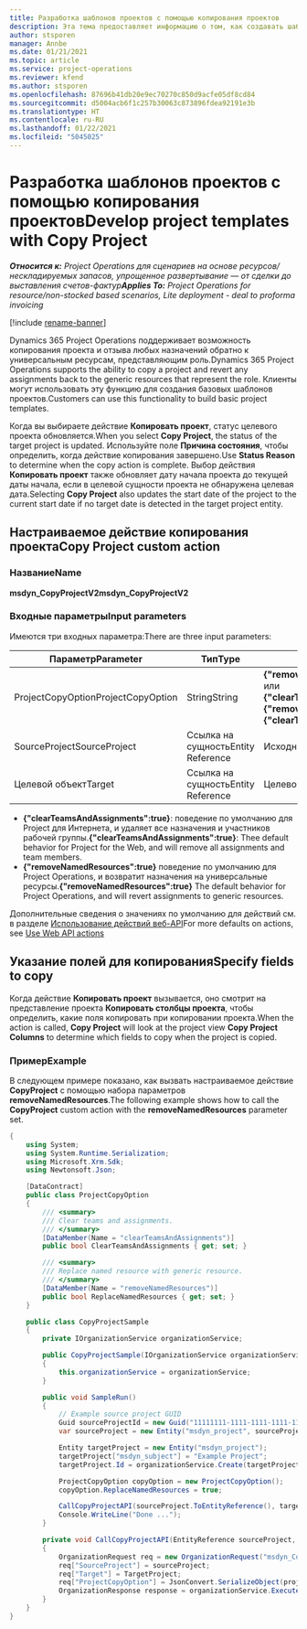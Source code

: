 ```yaml
---
title: Разработка шаблонов проектов с помощью копирования проектов
description: Эта тема предоставляет информацию о том, как создавать шаблоны проектов с помощью настраиваемого действия копирования проекта.
author: stsporen
manager: Annbe
ms.date: 01/21/2021
ms.topic: article
ms.service: project-operations
ms.reviewer: kfend
ms.author: stsporen
ms.openlocfilehash: 87696b41db20e9ec70270c850d9acfe05df8cd84
ms.sourcegitcommit: d5004acb6f1c257b30063c873896fdea92191e3b
ms.translationtype: HT
ms.contentlocale: ru-RU
ms.lasthandoff: 01/22/2021
ms.locfileid: "5045025"
---
```

# <a name="develop-project-templates-with-copy-project"></a><span data-ttu-id="b61ee-103">Разработка шаблонов проектов с помощью копирования проектов</span><span class="sxs-lookup"><span data-stu-id="b61ee-103">Develop project templates with Copy Project</span></span>

<span data-ttu-id="b61ee-104">_**Относится к:** Project Operations для сценариев на основе ресурсов/нескладируемых запасов, упрощенное развертывание — от сделки до выставления счетов-фактур_</span><span class="sxs-lookup"><span data-stu-id="b61ee-104">_**Applies To:** Project Operations for resource/non-stocked based scenarios, Lite deployment - deal to proforma invoicing_</span></span>

[!include [rename-banner](~/includes/cc-data-platform-banner.md)]

<span data-ttu-id="b61ee-105">Dynamics 365 Project Operations поддерживает возможность копирования проекта и отзыва любых назначений обратно к универсальным ресурсам, представляющим роль.</span><span class="sxs-lookup"><span data-stu-id="b61ee-105">Dynamics 365 Project Operations supports the ability to copy a project and revert any assignments back to the generic resources that represent the role.</span></span> <span data-ttu-id="b61ee-106">Клиенты могут использовать эту функцию для создания базовых шаблонов проектов.</span><span class="sxs-lookup"><span data-stu-id="b61ee-106">Customers can use this functionality to build basic project templates.</span></span>

<span data-ttu-id="b61ee-107">Когда вы выбираете действие **Копировать проект**, статус целевого проекта обновляется.</span><span class="sxs-lookup"><span data-stu-id="b61ee-107">When you select **Copy Project**, the status of the target project is updated.</span></span> <span data-ttu-id="b61ee-108">Используйте поле **Причина состояния**, чтобы определить, когда действие копирования завершено.</span><span class="sxs-lookup"><span data-stu-id="b61ee-108">Use **Status Reason** to determine when the copy action is complete.</span></span> <span data-ttu-id="b61ee-109">Выбор действия **Копировать проект** также обновляет дату начала проекта до текущей даты начала, если в целевой сущности проекта не обнаружена целевая дата.</span><span class="sxs-lookup"><span data-stu-id="b61ee-109">Selecting **Copy Project** also updates the start date of the project to the current start date if no target date is detected in the target project entity.</span></span>

## <a name="copy-project-custom-action"></a><span data-ttu-id="b61ee-110">Настраиваемое действие копирования проекта</span><span class="sxs-lookup"><span data-stu-id="b61ee-110">Copy Project custom action</span></span> 

### <a name="name"></a><span data-ttu-id="b61ee-111">Название</span><span class="sxs-lookup"><span data-stu-id="b61ee-111">Name</span></span> 

<span data-ttu-id="b61ee-112">**msdyn_CopyProjectV2**</span><span class="sxs-lookup"><span data-stu-id="b61ee-112">**msdyn_CopyProjectV2**</span></span>

### <a name="input-parameters"></a><span data-ttu-id="b61ee-113">Входные параметры</span><span class="sxs-lookup"><span data-stu-id="b61ee-113">Input parameters</span></span>
<span data-ttu-id="b61ee-114">Имеются три входных параметра:</span><span class="sxs-lookup"><span data-stu-id="b61ee-114">There are three input parameters:</span></span>

| <span data-ttu-id="b61ee-115">Параметр</span><span class="sxs-lookup"><span data-stu-id="b61ee-115">Parameter</span></span>          | <span data-ttu-id="b61ee-116">Тип</span><span class="sxs-lookup"><span data-stu-id="b61ee-116">Type</span></span>   | <span data-ttu-id="b61ee-117">Значения</span><span class="sxs-lookup"><span data-stu-id="b61ee-117">Values</span></span>                                                   | 
|--------------------|--------|----------------------------------------------------------|
| <span data-ttu-id="b61ee-118">ProjectCopyOption</span><span class="sxs-lookup"><span data-stu-id="b61ee-118">ProjectCopyOption</span></span>  | <span data-ttu-id="b61ee-119">String</span><span class="sxs-lookup"><span data-stu-id="b61ee-119">String</span></span> | <span data-ttu-id="b61ee-120">**{"removeNamedResources":true}** или **{"clearTeamsAndAssignments":true}**</span><span class="sxs-lookup"><span data-stu-id="b61ee-120">**{"removeNamedResources":true}** or **{"clearTeamsAndAssignments":true}**</span></span> |
| <span data-ttu-id="b61ee-121">SourceProject</span><span class="sxs-lookup"><span data-stu-id="b61ee-121">SourceProject</span></span>      | <span data-ttu-id="b61ee-122">Ссылка на сущность</span><span class="sxs-lookup"><span data-stu-id="b61ee-122">Entity Reference</span></span> | <span data-ttu-id="b61ee-123">Исходный проект</span><span class="sxs-lookup"><span data-stu-id="b61ee-123">Source Project</span></span> |
| <span data-ttu-id="b61ee-124">Целевой объект</span><span class="sxs-lookup"><span data-stu-id="b61ee-124">Target</span></span>             | <span data-ttu-id="b61ee-125">Ссылка на сущность</span><span class="sxs-lookup"><span data-stu-id="b61ee-125">Entity Reference</span></span> | <span data-ttu-id="b61ee-126">Целевой проект</span><span class="sxs-lookup"><span data-stu-id="b61ee-126">Target Project</span></span> |


- <span data-ttu-id="b61ee-127">**{"clearTeamsAndAssignments":true}**: поведение по умолчанию для Project для Интернета, и удаляет все назначения и участников рабочей группы.</span><span class="sxs-lookup"><span data-stu-id="b61ee-127">**{"clearTeamsAndAssignments":true}**: Thee default behavior for Project for the Web, and will remove all assignments and team members.</span></span>
- <span data-ttu-id="b61ee-128">**{"removeNamedResources":true}** поведение по умолчанию для Project Operations, и возвратит назначения на универсальные ресурсы.</span><span class="sxs-lookup"><span data-stu-id="b61ee-128">**{"removeNamedResources":true}** The default behavior for Project Operations, and will revert assignments to generic resources.</span></span>

<span data-ttu-id="b61ee-129">Дополнительные сведения о значениях по умолчанию для действий см. в разделе [Использование действий веб-API](https://docs.microsoft.com/powerapps/developer/common-data-service/webapi/use-web-api-actions)</span><span class="sxs-lookup"><span data-stu-id="b61ee-129">For more defaults on actions, see [Use Web API actions](https://docs.microsoft.com/powerapps/developer/common-data-service/webapi/use-web-api-actions)</span></span>

## <a name="specify-fields-to-copy"></a><span data-ttu-id="b61ee-130">Указание полей для копирования</span><span class="sxs-lookup"><span data-stu-id="b61ee-130">Specify fields to copy</span></span> 
<span data-ttu-id="b61ee-131">Когда действие **Копировать проект** вызывается, оно смотрит на представление проекта **Копировать столбцы проекта**, чтобы определить, какие поля копировать при копировании проекта.</span><span class="sxs-lookup"><span data-stu-id="b61ee-131">When the action is called, **Copy Project** will look at the project view **Copy Project Columns** to determine which fields to copy when the project is copied.</span></span>


### <a name="example"></a><span data-ttu-id="b61ee-132">Пример</span><span class="sxs-lookup"><span data-stu-id="b61ee-132">Example</span></span>
<span data-ttu-id="b61ee-133">В следующем примере показано, как вызвать настраиваемое действие **CopyProject** с помощью набора параметров **removeNamedResources**.</span><span class="sxs-lookup"><span data-stu-id="b61ee-133">The following example shows how to call the **CopyProject** custom action with the **removeNamedResources** parameter set.</span></span>
```C#
{
    using System;
    using System.Runtime.Serialization;
    using Microsoft.Xrm.Sdk;
    using Newtonsoft.Json;

    [DataContract]
    public class ProjectCopyOption
    {
        /// <summary>
        /// Clear teams and assignments.
        /// </summary>
        [DataMember(Name = "clearTeamsAndAssignments")]
        public bool ClearTeamsAndAssignments { get; set; }

        /// <summary>
        /// Replace named resource with generic resource.
        /// </summary>
        [DataMember(Name = "removeNamedResources")]
        public bool ReplaceNamedResources { get; set; }
    }

    public class CopyProjectSample
    {
        private IOrganizationService organizationService;

        public CopyProjectSample(IOrganizationService organizationService)
        {
            this.organizationService = organizationService;
        }

        public void SampleRun()
        {
            // Example source project GUID
            Guid sourceProjectId = new Guid("11111111-1111-1111-1111-111111111111");
            var sourceProject = new Entity("msdyn_project", sourceProjectId);

            Entity targetProject = new Entity("msdyn_project");
            targetProject["msdyn_subject"] = "Example Project";
            targetProject.Id = organizationService.Create(targetProject);

            ProjectCopyOption copyOption = new ProjectCopyOption();
            copyOption.ReplaceNamedResources = true;

            CallCopyProjectAPI(sourceProject.ToEntityReference(), targetProject.ToEntityReference(), copyOption);
            Console.WriteLine("Done ...");
        }

        private void CallCopyProjectAPI(EntityReference sourceProject, EntityReference TargetProject, ProjectCopyOption projectCopyOption)
        {
            OrganizationRequest req = new OrganizationRequest("msdyn_CopyProjectV2");
            req["SourceProject"] = sourceProject;
            req["Target"] = TargetProject;
            req["ProjectCopyOption"] = JsonConvert.SerializeObject(projectCopyOption);
            OrganizationResponse response = organizationService.Execute(req);
        }
    }
}
```
